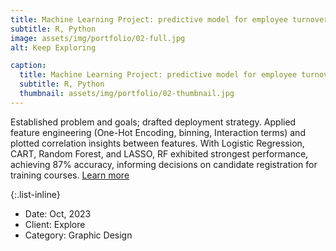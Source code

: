 ```yaml
---
title: Machine Learning Project: predictive model for employee turnover
subtitle: R, Python
image: assets/img/portfolio/02-full.jpg
alt: Keep Exploring

caption:
  title: Machine Learning Project: predictive model for employee turnover
  subtitle: R, Python
  thumbnail: assets/img/portfolio/02-thumbnail.jpg
---
```

Established problem and goals; drafted deployment strategy. Applied feature engineering (One-Hot Encoding, binning, Interaction terms) and plotted correlation insights between features. With Logistic Regression, CART, Random Forest, and LASSO, RF exhibited strongest performance, achieving 87% accuracy, informing decisions on candidate registration for training courses. [Learn more](https://medium.com/@ivyyuqian.yang/whether-or-not-to-train-more-a-data-science-project-in-the-hr-domain-23abad6bede8/)

{:.list-inline}
- Date: Oct, 2023
- Client: Explore
- Category: Graphic Design


